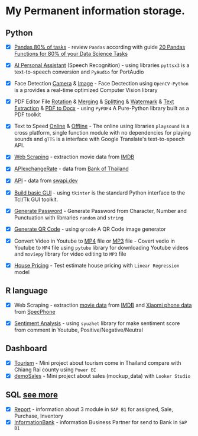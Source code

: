 # My Permanent information storage.

## Python
- [x] [Pandas 80% of tasks](Python/pandas_review0.80.ipynb) - review `Pandas` according with guide [20 Pandas Functions for 80% of your Data Science Tasks](https://levelup.gitconnected.com/20-pandas-functions-for-80-of-your-data-science-tasks-b610c8bfe63c) 
- [x] [AI Personal Assistant](Python/SpeechRecognition.py) (Speech Recognition) - using libraries `pyttsx3` is a text-to-speech conversion and `PyAudio` for PortAudio
- [x] Face Detection [Camera](Python/Face_Dectection_Online.py) & [Image](Python/Face_Dectection_Offile.py) - Face Dectection using `OpenCV-Python` is a provides a real-time optimized Computer Vision library
- [x] PDF Editor File [Rotation](Python/PDF/Rotation.py) & [Merging](Python/PDF/Merging.py) & [Splitting](Python/PDF/Splitting.py) & [Watermark](Python/PDF/Watermark.py) & [Text Extraction](Python/PDF/Text_Extraction.py) & [PDF to Docx](Python/PDF/PDF_to_docx.py) - using `PyPDF4` A Pure-Python library built as a PDF toolkit
- [x] Text to Speed [Online](Python/Text_to_speed_online.py) & [Offline](Python/Text_to_speed_offline.py) - The online using libraries `playsound` is a cross platform, single function module with no dependencies for playing sounds and `gTTS` is a interface with Google Translate's text-to-speech API.
- [x] [Web Scraping](Python/Web_Scraping-IMDB.ipynb) - extraction movie data from [IMDB](https://www.imdb.com/search/title/?groups=top_100&sort=user_rating,desc)
- [x] [APIexchangeRate](Python/API.py) - data from [Bank of Thailand](https://apiportal.bot.or.th/bot/public/)
- [x] [API](Python/API.py) - data from [swapi.dev](https://swapi.dev/)
- [x] [Build basic GUI](Python/Tkinter_Basic.py) - using `tkinter` is the standard Python interface to the Tcl/Tk GUI toolkit.
- [x] [Generate Password](Python/Generate_Password.py) - Generate Password from Character, Number and Punctuation with librraries `random` and `string`
- [x] [Generate QR Code](Python/build_QRCode.py) - using `qrcode` A QR Code image generator
- [x] Convert Video in Youtube to [MP4](Python/Youtube_to_MP4.py) file or [MP3](Python/Youtube_to_MP3.py) file - Covert vedio in Youtube to `MP4` file using `pytube` library for downloading Youtube videos and `moviepy` library for video editing to `MP3` file
- [x] [House Pricing](Python/HousePricing.ipynb) - Test estimate house pricing with `Linear Regression` model



## R language
- [x] Web Scraping - extraction [movie data](https://rpubs.com/zkiddy/1004931) from [IMDB](https://www.imdb.com/search/title/?groups=top_100&sort=user_rating,desc) and [Xiaomi phone data](https://rpubs.com/zkiddy/1004935) from [SpecPhone](https://specphone.com/brand/Realme)
- [x] [Sentiment Analysis](https://rpubs.com/zkiddy/1000402) - using `syuzhet` library for make sentiment score from comment in Youtube, Positive/Negative/Neutral 


## Dashboard
- [x] [Tourism](Dashboard/Tourism.pdf) - Mini project about tourism come in Thailand compare with Chiang Rai county using `Power BI`
- [x] [demoSales](https://lookerstudio.google.com/s/iEAAzRR-xKw) - Mini project about sales (mockup_data) with `Looker Studio`

## SQL [see more](https://github.com/siravit-pim/SAP_Knowledge)
- [x] [Report](https://github.com/siravit-pim/SAP_Knowledge/blob/main/Reports/APFull.sql) - information about 3 module in `SAP B1` for assigned, Sale, Purchase, Inventory
- [x] [InformationBank](https://github.com/siravit-pim/SAP_Knowledge/blob/main/Reports/forBank.sql) - information Business Partner for send to Bank in `SAP B1`
